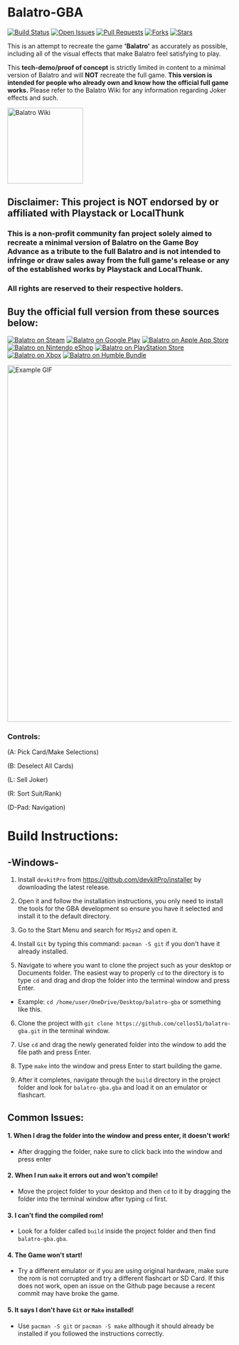 # Balatro-GBA

[![Build Status](https://img.shields.io/github/actions/workflow/status/cellos51/balatro-gba/build_ci_workflow.yml?style=flat&logo=github&branch=main&label=Builds&labelColor=gray&color=default&v=1)](https://github.com/cellos51/balatro-gba/actions)
[![Open Issues](https://custom-icon-badges.demolab.com/github/issues/cellos51/balatro-gba?logo=bug&style=flat&label=Issues&labelColor=gray&color=red)](https://github.com/cellos51/balatro-gba/issues)
[![Pull Requests](https://custom-icon-badges.demolab.com/github/issues-pr/cellos51/balatro-gba?logo=git-pull-request&style=flat&label=Pull%20Requests&labelColor=gray&color=indigo&v=1)](https://github.com/cellos51/balatro-gba/pulls)
[![Forks](https://custom-icon-badges.demolab.com/github/forks/cellos51/balatro-gba?logo=repo-forked&style=flat&label=Forks&labelColor=gray&color=blue)](https://github.com/cellos51/balatro-gba/network/members)
[![Stars](https://custom-icon-badges.demolab.com/github/stars/cellos51/balatro-gba?logo=star&style=flat&labelColor=gray&color=yellow&label=Stars&v=2)](https://github.com/cellos51/balatro-gba)

This is an attempt to recreate the game **'Balatro'** as accurately as possible, including all of the visual effects that make Balatro feel satisfying to play.

This **tech-demo/proof of concept** is strictly limited in content to a minimal version of Balatro and will **NOT** recreate the full game. **This version is intended for people who already own and know how the official full game works.** Please refer to the Balatro Wiki for any information regarding Joker effects and such. 

<a href="https://balatrowiki.org/">
  <img src="https://custom-icon-badges.demolab.com/badge/Balatro%20Wiki-194c84?logo=bigjoker&logoColor=fff" alt="Balatro Wiki" width="170">
</a>

## Disclaimer: This project is NOT endorsed by or affiliated with Playstack or LocalThunk
### This is a non-profit community fan project solely aimed to recreate a minimal version of Balatro on the Game Boy Advance as a tribute to the full Balatro and is not intended to infringe or draw sales away from the full game's release or any of the established works by Playstack and LocalThunk. 
### All rights are reserved to their respective holders. 

## Buy the official full version from these sources below:

[![Balatro on Steam](https://custom-icon-badges.demolab.com/badge/Balatro%20on%20Steam-194c84?logo=steam&logoColor=fff)](https://store.steampowered.com/app/2379780/Balatro/)
[![Balatro on Google Play](https://custom-icon-badges.demolab.com/badge/Balatro%20on%20Google%20Play-414141?logo=Google-play&logoColor=fff)](https://play.google.com/store/apps/details?id=com.playstack.balatro.android)
[![Balatro on Apple App Store](https://custom-icon-badges.demolab.com/badge/Balatro%20on%20Apple%20App%20Store-0D96F6?logo=app-store&logoColor=fff)](https://apps.apple.com/us/app/balatro/id6502453075)
[![Balatro on Nintendo eShop](https://custom-icon-badges.demolab.com/badge/Balatro%20on%20Nintendo%20eShop-e60012?logo=nintendo&logoColor=fff)](https://www.nintendo.com/us/store/products/balatro-switch/)
[![Balatro on PlayStation Store](https://custom-icon-badges.demolab.com/badge/Balatro%20on%20PlayStation%20Store-006FCD?logo=PlayStation&logoColor=fff)](https://store.playstation.com/en-us/concept/10010334)
[![Balatro on Xbox](https://custom-icon-badges.demolab.com/badge/Balatro%20on%20Xbox-107C10.svg?logo=xbox&logoColor=white)](https://www.xbox.com/en-US/games/store/balatro/9PK087LNGJC5)
[![Balatro on Humble Bundle](https://img.shields.io/badge/Balatro%20on%20Humble%20Bundle-%23494F5C.svg?logo=HumbleBundle&logoColor=white)](https://www.humblebundle.com/store/balatro?srsltid=AfmBOoqS2De8T4kizzWxJS1pbvQosJ_bYCl4qvC6LA1YLPAh4sZ8vJqO)

<!-- The Gif is a little blurry but I think it looks fine -->
<img src="example.gif" alt="Example GIF" width="800">


### Controls: 
(A: Pick Card/Make Selections)

(B: Deselect All Cards) 

(L: Sell Joker)

(R: Sort Suit/Rank)

(D-Pad: Navigation) 

# **Build Instructions:**

## **-Windows-**
1. Install `devkitPro` from https://github.com/devkitPro/installer by downloading the latest release.

2. Open it and follow the installation instructions, you only need to install the tools for the GBA development so ensure you have it selected and install it to the default directory.

3. Go to the Start Menu and search for `MSys2` and open it.

4. Install `Git` by typing this command: `pacman -S git` if you don't have it already installed.

5. Navigate to where you want to clone the project such as your desktop or Documents folder. 
The easiest way to properly `cd` to the directory is to type `cd` and drag and drop the folder into the terminal window and press Enter. 
- Example: `cd /home/user/OneDrive/Desktop/balatro-gba` or something like this.

6. Clone the project with `git clone https://github.com/cellos51/balatro-gba.git` in the terminal window.

7. Use `cd` and drag the newly generated folder into the window to add the file path and press Enter.

8. Type `make` into the window and press Enter to start building the game.

9. After it completes, navigate through the `build` directory in the project folder and look for `balatro-gba.gba` and load it on an emulator or flashcart.

## **Common Issues:**
#### 1. **When I drag the folder into the window and press enter, it doesn't work!**
- After dragging the folder, nake sure to click back into the window and press enter

#### 2. **When I run `make` it errors out and won't compile!**
- Move the project folder to your desktop and then `cd` to it by dragging the folder into the terminal window after typing `cd` first.

#### 3. **I can't find the compiled rom!**
- Look for a folder called `build` inside the project folder and then find `balatro-gba.gba`.

#### 4. **The Game won't start!**
- Try a different emulator or if you are using original hardware, make sure the rom is not corrupted and try a different flashcart or SD Card. If this does not work, open an issue on the Github page because a recent commit may have broke the game.

#### 5. **It says I don't have `Git` or `Make` installed!**
- Use `pacman -S git` or `pacman -S make` although it should already be installed if you followed the instructions correctly.
